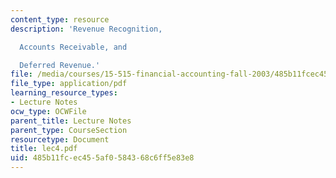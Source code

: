 ```yaml
---
content_type: resource
description: 'Revenue Recognition,

  Accounts Receivable, and

  Deferred Revenue.'
file: /media/courses/15-515-financial-accounting-fall-2003/485b11fcec455af0584368c6ff5e83e8_lec4.pdf
file_type: application/pdf
learning_resource_types:
- Lecture Notes
ocw_type: OCWFile
parent_title: Lecture Notes
parent_type: CourseSection
resourcetype: Document
title: lec4.pdf
uid: 485b11fc-ec45-5af0-5843-68c6ff5e83e8
---
```

